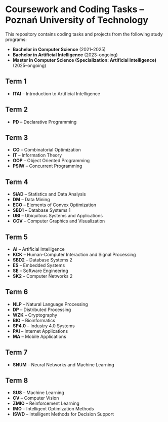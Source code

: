 # Coursework and Coding Tasks – Poznań University of Technology

This repository contains coding tasks and projects from the following study programs:

- **Bachelor in Computer Science** (2021–2025)
- **Bachelor in Artificial Intelligence** (2023–ongoing)
- **Master in Computer Science (Specialization: Artificial Intelligence)** (2025–ongoing)

## Term 1

- **ITAI** – Introduction to Artificial Intelligence

## Term 2

- **PD** – Declarative Programming

## Term 3

- **CO** – Combinatorial Optimization
- **IT** – Information Theory
- **OOP** – Object Oriented Programming
- **PSIW** – Concurrent Programming

## Term 4

- **SiAD** – Statistics and Data Analysis
- **DM** – Data Mining
- **ECO** – Elements of Convex Optimization
- **SBD1** – Database Systems 1
- **UBI** – Ubiquitous Systems and Applications
- **CGV** – Computer Graphics and Visualization

## Term 5

- **AI** – Artificial Intelligence
- **KCK** – Human-Computer Interaction and Signal Processing
- **SBD2** – Database Systems 2
- **ES** – Embedded Systems
- **SE** – Software Engineering
- **SK2** – Computer Networks 2

## Term 6

- **NLP** – Natural Language Processing
- **DP** – Distributed Processing
- **WZK** – Cryptography
- **BIO** – Bioinformatics
- **SP4.0** – Industry 4.0 Systems
- **PAI** – Internet Applications
- **MA** – Mobile Applications

## Term 7

- **SNUM** – Neural Networks and Machine Learning

## Term 8

- **SUS** – Machine Learning
- **CV** – Computer Vision
- **ZMIO** – Reinforcement Learning
- **IMO** – Intelligent Optimization Methods
- **ISWD** – Intelligent Methods for Decision Support

